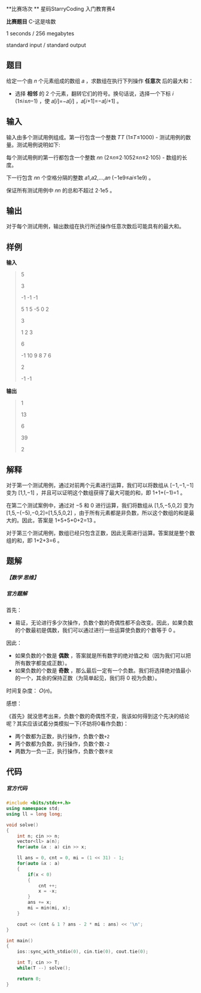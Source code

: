 **比赛场次 ** 星码StarryCoding 入门教育赛4

**比赛题目** C-这是啥数

<!--more-->

1 seconds / 256 megabytes

standard input / standard output

## 题目

给定一个由 𝑛 个元素组成的数组 𝑎 ，求数组在执行下列操作 **任意次** 后的最大和：

- 选择 **相邻** 的 2 个元素，翻转它们的符号。换句话说，选择一个下标 𝑖 (1≤𝑖≤𝑛−1) ，使 𝑎[𝑖]=−𝑎[𝑖] ，𝑎[𝑖+1]=−𝑎[𝑖+1] 。

## 输入

输入由多个测试用例组成。第一行包含一个整数 𝑇*T* (1≤𝑇≤1000) - 测试用例的数量。测试用例说明如下:

每个测试用例的第一行都包含一个整数 𝑛*n* (2≤𝑛≤2⋅1052≤*n*≤2⋅105) - 数组的长度。

下一行包含 𝑛*n* 个空格分隔的整数 𝑎1,𝑎2,…,𝑎𝑛 (−1e9≤𝑎𝑖≤1e9) 。

保证所有测试用例中 𝑛*n* 的总和不超过 2⋅1e5 。

## 输出

对于每个测试用例，输出数组在执行所述操作任意次数后可能具有的最大和。

## 样例

**输入**

> 5 
>
> 3 
>
> -1 -1 -1 
>
> 5 1 5 -5 0 2 
>
> 3 
>
> 1 2 3 
>
> 6 
>
> -1 10 9 8 7 6 
>
> 2 
>
> -1 -1

**输出**

> 1 
>
> 13 
>
> 6 
>
> 39 
>
> 2

## 解释

对于第一个测试用例，通过对前两个元素进行运算，我们可以将数组从 [−1,−1,−1] 变为 [1,1,−1] ，并且可以证明这个数组获得了最大可能的和，即 1+1+(−1)=1 。

在第二个测试案例中，通过对 −5 和 0 进行运算，我们将数组从 [1,5,−5,0,2] 变为 [1,5,−(−5),−0,2]=[1,5,5,0,2] ，由于所有元素都是非负数，所以这个数组的和是最大的。因此，答案是 1+5+5+0+2=13 。

对于第三个测试用例，数组已经只包含正数，因此无需进行运算。答案就是整个数组的和，即 1+2+3=6 。

## 题解

##### 【数学 思维】

##### **官方题解**

首先：

- 易证，无论进行多少次操作，负数个数的奇偶性都不会改变。因此，如果负数的个数最初是偶数，我们可以通过进行一些运算使负数的个数等于 0 。

因此：

- 如果负数的个数是 **偶数** ，答案就是所有数字的绝对值之和（因为我们可以把所有数字都变成正数）。
- 如果负数的个数是 **奇数** ，那么最后一定有一个负数。我们将选择绝对值最小的一个，其余的保持正数（为简单起见，我们将 0 视为负数）。

时间复杂度： 𝑂(𝑛)。

感想：

《首先》就没思考出来，负数个数的奇偶性不变，我该如何得到这个先决的结论呢？其实应该试着分类模拟一下(不妨将0看作负数)：

* 两个数都为正数，执行操作，负数个数`+2`
* 两个数都为负数，执行操作，负数个数`-2`
* 两数为一负一正，执行操作，负数个数`不变`

## 代码

##### 官方代码

```c++
#include <bits/stdc++.h>
using namespace std;
using ll = long long;

void solve()
{
    int n; cin >> n;
    vector<ll> a(n);
    for(auto &x : a) cin >> x;

    ll ans = 0, cnt = 0, mi = (1 << 31) - 1;
    for(auto &x : a)
    {
        if(x < 0)
        {
            cnt ++;
            x = -x;
        }
        ans += x;
        mi = min(mi, x);
    }

    cout << (cnt & 1 ? ans - 2 * mi : ans) << '\n';
}

int main()
{
    ios::sync_with_stdio(0), cin.tie(0), cout.tie(0);

    int T; cin >> T;
    while(T --) solve();

    return 0;
}
```


